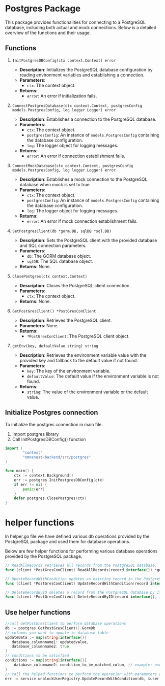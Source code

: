  # Postgres Package

This package provides functionalities for connecting to a PostgreSQL database, including both actual and mock connections. Below is a detailed overview of the functions and their usage. 

## Functions

1. `InitPostgresDBConfig(ctx context.Context) error`

   - **Description**: Initializes the PostgreSQL database configuration by reading environment variables and establishing a connection.
   - **Parameters**:
     - `ctx`: The context object.
   - **Returns**:
     - `error`: An error if initialization fails.

2. `ConnectPostgresDatabase(ctx context.Context, postgresConfig models.PostgresConfig, log logger.Logger) error`

   - **Description**: Establishes a connection to the PostgreSQL database.
   - **Parameters**:
     - `ctx`: The context object.
     - `postgresConfig`: An instance of `models.PostgresConfig` containing the database configuration.
     - `log`: The logger object for logging messages.
   - **Returns**:
     - `error`: An error if connection establishment fails.

3. `ConnectMockDatabase(ctx context.Context, postgresConfig models.PostgresConfig, log logger.Logger) error`

   - **Description**: Establishes a mock connection to the PostgreSQL database when mock is set to true.
   - **Parameters**:
     - `ctx`: The context object.
     - `postgresConfig`: An instance of `models.PostgresConfig` containing the database configuration.
     - `log`: The logger object for logging messages.
   - **Returns**:
     - `error`: An error if mock connection establishment fails.

4. `SetPostgresClient(db *gorm.DB, sqlDB *sql.DB)`

   - **Description**: Sets the PostgreSQL client with the provided database and SQL connection parameters.
   - **Parameters**:
     - `db`: The GORM database object.
     - `sqlDB`: The SQL database object.
   - **Returns**: None.

5. `ClosePostgres(ctx context.Context)`

   - **Description**: Closes the PostgreSQL client connection.
   - **Parameters**:
     - `ctx`: The context object.
   - **Returns**: None.

6. `GetPostGresClient() *PostGresConClient`

   - **Description**: Retrieves the PostgreSQL client.
   - **Parameters**: None.
   - **Returns**:
     - `*PostGresConClient`: The PostgreSQL client object.

7. `getEnv(key, defaultValue string) string`

   - **Description**: Retrieves the environment variable value with the provided key and fallback to the default value if not found.
   - **Parameters**:
     - `key`: The key of the environment variable.
     - `defaultValue`: The default value if the environment variable is not found.
   - **Returns**:
     - `string`: The value of the environment variable or the default value.

## Initialize Postgres connection

To initialize the postgres connection in main file.
1.  Import postgres library 
2.  Call InitPostgresDBConfig() function

```go 
import (
    	"context"
        "omnenest-backend/src/postgres"
)

func main() {
	ctx := context.Background()
	err := postgres.InitPostgresDBConfig(ctx)
	if err != nil {
		panic(err)
	}
	defer postgres.ClosePostgres(ctx)
}
```

# helper functions 

In helper.go file we have defined various db operations provided by the PostgreSQL package and used them for database operations.

Below are few helper functions for performing various database operations provided by the PostgreSQL package.

```go
// ReadAllRecords retrieves all records from the PostgreSQL database.
func (client *PostGresConClient) ReadAllRecords(record interface{}) *gorm.DB

// UpdateRecordWithCondition updates an existing record in the PostgreSQL database with conditions.
func (client *PostGresConClient) UpdateRecordWithCondition(record interface{}, conditions map[string]interface{}, updates map[string]interface{}) *gorm.DB

// DeleteRecordByID deletes a record from the PostgreSQL database by its ID.
func (client *PostGresConClient) DeleteRecordByID(record interface{}, id uint) *gorm.DB
```

## Use helper functions

```go 
//call GetPostGresClient to perform database operations 
db := postgres.GetPostGresClient().GormDb
// columns you want to update in database table 
updateData := map[string]interface{}{
   database_columnname1: updatedvalue,
   database_columnname2: true,
}
// conditions to be satisfied
conditions := map[string]interface{}{
    database_columname2: condition_to_be_matched_colum, // example: userid  (where in sql)
}
// call the helped functions to perform the operation with parameters and conditons 
err := service.unblockUserRegistry.UpdateRecordWithCondition(db, &user, conditions, updateData)
```

